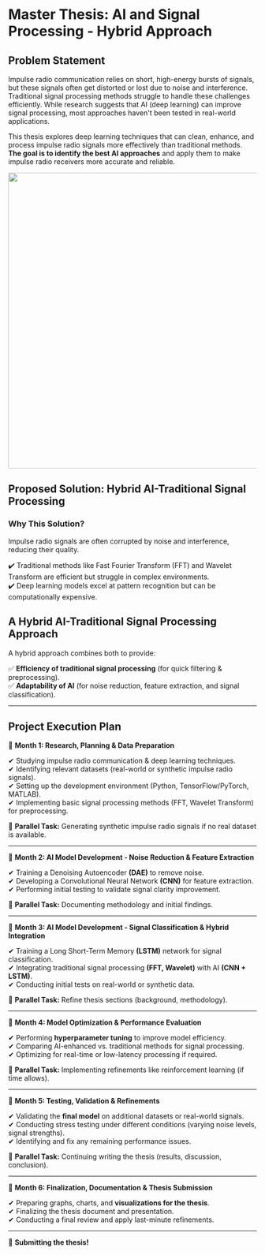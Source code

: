 # Master Thesis: AI and Signal Processing - Hybrid Approach

## Problem Statement

Impulse radio communication relies on short, high-energy bursts of signals, but these signals often get distorted or lost due to noise and interference. Traditional signal processing methods struggle to handle these challenges efficiently. While research suggests that AI (deep learning) can improve signal processing, most approaches haven't been tested in real-world applications.

This thesis explores deep learning techniques that can clean, enhance, and process impulse radio signals more effectively than traditional methods. **The goal is to identify the best AI approaches** and apply them to make impulse radio receivers more accurate and reliable.

<p align="center">
  <img src="https://camo.githubusercontent.com/130ffc354b6ee3c8c9e506276e598bf4e19ea7950df203dacf6aeee4fc543a50/68747470733a2f2f616e616c7974696373696e6469616d61672e636f6d2f77702d636f6e74656e742f75706c6f6164732f323031382f31322f646576656c6f7065722d6472696262626c652e676966" width="600"/>
</p>


## Proposed Solution: Hybrid AI-Traditional Signal Processing  

### Why This Solution?  
Impulse radio signals are often corrupted by noise and interference, reducing their quality.  

✔️ Traditional methods like Fast Fourier Transform (FFT) and Wavelet Transform are efficient but struggle in complex environments.  
✔️ Deep learning models excel at pattern recognition but can be computationally expensive.  


## A Hybrid AI-Traditional Signal Processing Approach

A hybrid approach combines both to provide:

✅ **Efficiency of traditional signal processing** (for quick filtering & preprocessing).  
✅ **Adaptability of AI** (for noise reduction, feature extraction, and signal classification).  

---

## **Project Execution Plan**

📌 **Month 1: Research, Planning & Data Preparation**  

✔ Studying impulse radio communication & deep learning techniques.  
✔ Identifying relevant datasets (real-world or synthetic impulse radio signals).  
✔ Setting up the development environment (Python, TensorFlow/PyTorch, MATLAB).  
✔ Implementing basic signal processing methods (FFT, Wavelet Transform) for preprocessing.  

🔄 **Parallel Task:** Generating synthetic impulse radio signals if no real dataset is available.  

---

📌 **Month 2: AI Model Development - Noise Reduction & Feature Extraction**

✔ Training a Denoising Autoencoder **(DAE)** to remove noise.  
✔ Developing a Convolutional Neural Network **(CNN)** for feature extraction.  
✔ Performing initial testing to validate signal clarity improvement.  

🔄 **Parallel Task:** Documenting methodology and initial findings.  

---

📌 **Month 3: AI Model Development - Signal Classification & Hybrid Integration**

✔ Training a Long Short-Term Memory **(LSTM)** network for signal classification.  
✔ Integrating traditional signal processing **(FFT, Wavelet)** with AI **(CNN + LSTM)**.  
✔ Conducting initial tests on real-world or synthetic data.

🔄 **Parallel Task:** Refine thesis sections (background, methodology).  

---

📌 **Month 4: Model Optimization & Performance Evaluation**

✔ Performing **hyperparameter tuning** to improve model efficiency.  
✔ Comparing AI-enhanced vs. traditional methods for signal processing.  
✔ Optimizing for real-time or low-latency processing if required.  

🔄 **Parallel Task:** Implementing refinements like reinforcement learning (if time allows).  

---

📌 **Month 5: Testing, Validation & Refinements**

✔ Validating the **final model** on additional datasets or real-world signals.  
✔ Conducting stress testing under different conditions (varying noise levels, signal strengths).  
✔ Identifying and fix any remaining performance issues.  

🔄 **Parallel Task:** Continuing writing the thesis (results, discussion, conclusion).

---

📌 **Month 6: Finalization, Documentation & Thesis Submission**

✔ Preparing graphs, charts, and **visualizations for the thesis**.  
✔ Finalizing the thesis document and presentation.  
✔ Conducting a final review and apply last-minute refinements.  

---

 🎉 **Submitting the thesis!**

